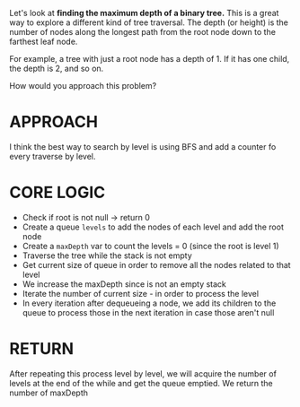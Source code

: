 

Let's look at **finding the maximum depth of a binary tree.** This is a great way to explore a different kind of tree traversal. The depth (or height) is the number of nodes along the longest path from the root node down to the farthest leaf node.

For example, a tree with just a root node has a depth of 1. If it has one child, the depth is 2, and so on.

How would you approach this problem?

# APPROACH
I think the best way to search by level is using BFS and add a counter fo every traverse by level.

# CORE LOGIC
- Check if root is not null -> return 0
- Create a queue `levels` to add the nodes of each level and add the root node
- Create a `maxDepth` var to count the levels = 0 (since the root is level 1)
- Traverse the tree while the stack is not empty
- Get current size of queue in order to remove all the nodes related to that level
- We increase the maxDepth since is not an empty stack
- Iterate the number of current size - in order to process the level
- In every iteration after dequeueing a node, we add its children to the queue to process those in the next iteration in case those aren't null

# RETURN 
After repeating this process level by level, we will acquire the number of levels at the end of the while and get the queue emptied. We return the number of maxDepth
